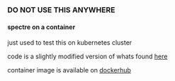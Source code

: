 ### DO NOT USE THIS ANYWHERE

#### spectre on a container
just used to test this on kubernetes cluster

code is a slightly modified version of whats found [here](https://gist.github.com/ErikAugust/724d4a969fb2c6ae1bbd7b2a9e3d4bb6)

container image is available on [dockerhub](https://hub.docker.com/r/rmenn/spectre/)
